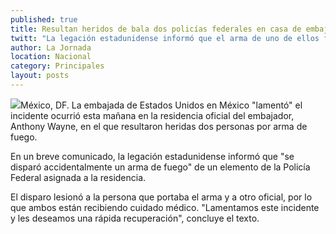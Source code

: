 ```yaml
---
published: true
title: Resultan heridos de bala dos policías federales en casa de embajador de EU
twitt: "La legación estadunidense informó que el arma de uno de ellos fue disparada \"accidentalmente”."
author: La Jornada
location: Nacional
category: Principales
layout: posts
---
```


![](http://i.imgur.com/c31pCwDm.jpg)México, DF. La embajada de Estados Unidos en México "lamentó" el incidente ocurrió esta mañana en la residencia oficial del embajador, Anthony Wayne, en el que resultaron heridas dos personas por arma de fuego.

En un breve comunicado, la legación estadunidense informó que "se disparó accidentalmente un arma de fuego" de un elemento de la Policía Federal asignada a la residencia.

El disparo lesionó a la persona que portaba el arma y a otro oficial, por lo que ambos están recibiendo cuidado médico. "Lamentamos este incidente y les deseamos una rápida recuperación", concluye el texto.

